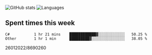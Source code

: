 ![GitHub stats](https://github-readme-stats.vercel.app/api?username=emipa606&theme=github_dark&show_icons=true) 
![Languages](https://github-readme-stats.vercel.app/api/top-langs/?username=emipa606&theme=github_dark&layout=compact)

## Spent times this week
<!--START_SECTION:waka-->

```text
C#           1 hr 21 mins    ████████████▓░░░░░░░░░░░░   50.25 %
Other        1 hr 1 min      █████████▓░░░░░░░░░░░░░░░   38.05 %
```

<!--END_SECTION:waka-->


26012022/8690260
